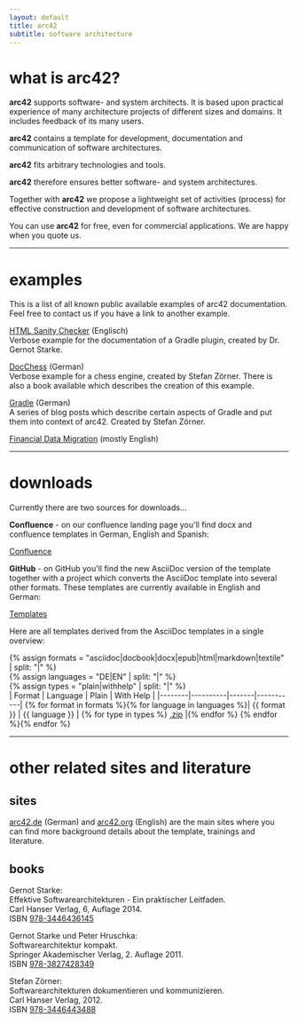 ```yaml
---
layout: default
title: arc42
subtitle: software architecture
---
```


# what is arc42?

**arc42** supports software- and system architects. It is based upon practical experience of many architecture projects of different sizes and domains. It includes feedback of its many users.

**arc42** contains a template for development, documentation and communication of software architectures.

**arc42** fits arbitrary technologies and tools.

**arc42** therefore ensures better software- and system architectures.

Together with **arc42** we propose a lightweight set of activities (process) for effective construction and development of software architectures.

You can use **arc42** for free, even for commercial applications. We are happy when you quote us.

----

# examples

This is a list of all known public available examples of arc42 documentation.
Feel free to contact us if you have a link to another example.

[HTML Sanity Checker](http://aim42.github.io/htmlSanityCheck/hsc_arc42.html) (Englisch)  
Verbose example for the documentation of a Gradle plugin, created by Dr. Gernot Starke.

[DocChess](http://www.dokchess.de/dokchess/arc42/) (German)  
Verbose example for a chess engine, created by Stefan Z&ouml;rner. There is also a book available which describes the creation of this example.

[Gradle](http://www.embarc.de/arc42-starschnitt-gradle/) (German)  
A series of blog posts which describe certain aspects of Gradle and put them into context of arc42. Created by Stefan Z&ouml;rner.

[Financial Data Migration](http://confluence.arc42.org/display/migrationEg/Financial+Data+Migration) (mostly English)

----

# downloads

Currently there are two sources for downloads...

**Confluence** - on our confluence landing page you'll find docx and confluence templates in German, English and Spanish:

<p>
  <section id="confluence" class="clearfix" >
    <a href="http://confluence.arc42.org/display/LANDINGZON/landing+zone" id="download" class="button"><span>Confluence</span></a>
  </section>
</p>

**GitHub** - on GitHub you'll find the new AsciiDoc version of the template together with a project which converts the AsciiDoc template into several other formats. These templates are currently available in English and German:

<p>
  <section id="downloads-section" class="clearfix">
    <a href="https://github.com/arc42/arc42-template" id="view-on-github" class="button"><span>Templates</span></a>
  </section>
</p>	

Here are all templates derived from the AsciiDoc templates in a single overview:

{% assign formats = "asciidoc|docbook|docx|epub|html|markdown|textile" | split: "|"  %}  
{% assign languages = "DE|EN" | split: "|"  %}  
{% assign types = "plain|withhelp" | split: "|"  %}  
| Format | Language | Plain | With Help |
|--------|----------|-------|-----------|
{% for format in formats %}{% for language in languages %}| {{ format }} | {{ language }} | {% for type in types %} [.zip](https://github.com/arc42/arc42-template/blob/gh-pages/dist/arc42-template-{{language}}-{{type}}-{{format}}.zip?raw=true) |{% endfor %}
{% endfor %}{% endfor %}

----

# other related sites and literature

## sites

[arc42.de](http://arc42.de) (German) and [arc42.org](http://arc42.org) (English) are the main sites where you can find more background details about the template, trainings and literature.

## books

Gernot Starke:  
Effektive Softwarearchitekturen - Ein praktischer Leitfaden.  
Carl Hanser Verlag, 6, Auflage 2014.  
ISBN [978-3446436145](https://www.google.de/search?q=978-3446436145)  

Gernot Starke und Peter Hruschka:  
Softwarearchitektur kompakt.  
Springer Akademischer Verlag, 2. Auflage 2011.  
ISBN [978-3827428349](https://www.google.de/search?q=978-3827428349)  

Stefan Z&ouml;rner:  
Softwarearchitekturen dokumentieren und kommunizieren.  
Carl Hanser Verlag, 2012.  
ISBN [978-3446443488](https://www.google.de/search?q=978-3446443488)  
